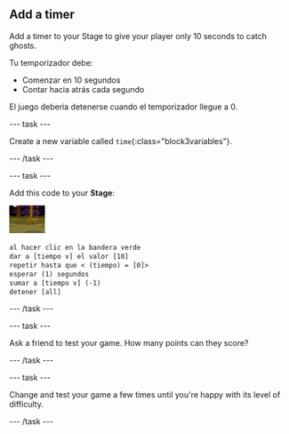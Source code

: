 ## Add a timer

Add a timer to your Stage to give your player only 10 seconds to catch ghosts.

Tu temporizador debe:

+ Comenzar en 10 segundos
+ Contar hacia atrás cada segundo

El juego debería detenerse cuando el temporizador llegue a 0.

\--- task \---

Create a new variable called `time`{:class="block3variables"}.

\--- /task \---

\--- task \---

Add this code to your **Stage**:

![backdrop icon](images/ghost-backdrop.png)

```blocks3
al hacer clic en la bandera verde
dar a [tiempo v] el valor [10]
repetir hasta que < (tiempo) = [0]>
esperar (1) segundos
sumar a [tiempo v] (-1)
detener [all]
```

\--- /task \---

\--- task \---

Ask a friend to test your game. How many points can they score?

\--- /task \---

\--- task \---

Change and test your game a few times until you're happy with its level of difficulty.

\--- /task \---